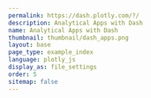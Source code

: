 ```yaml
---
permalink: https://dash.plotly.com/?/
description: Analytical Apps with Dash
name: Analytical Apps with Dash
thumbnail: thumbnail/dash_apps.png
layout: base
page_type: example_index
language: plotly_js
display_as: file_settings
order: 5
sitemap: false
---
```

